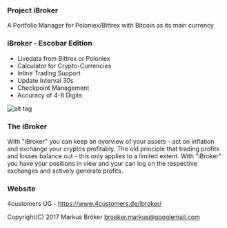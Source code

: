 ### Project iBroker ###

A Portfolio Manager for Poloniex/Bittrex with Bitcoin as its main currency

### iBroker - Escobar Edition ###

* Livedata from Bittrex or Poloniex
* Calculator for Crypto-Currencies
* Inline Trading Support
* Update Interval 30s
* Checkpoint Management
* Accuracy of 4-8 Digits

![alt tag](https://www.4customers.de/images/iBroker-promo.png)

### The iBroker ###

With "iBroker" you can keep an overview of your assets - act on inflation and exchange your cryptos profitably.
The old principle that trading profits and losses balance out - this only applies to a limited extent.
With "iBroker" you have your positions in view and your can log on the respective exchanges and actively generate profits.

### Website ###

4customers UG - https://www.4customers.de/ibroker/

Copyright(C) 2017 Markus Bröker <broeker.markus@googlemail.com>
